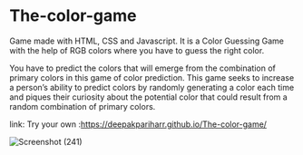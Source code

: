 # The-color-game
Game made with HTML, CSS and Javascript. It is a Color Guessing Game with the help of RGB colors where you have to guess the right color.

You have to predict the colors that will emerge from the combination of primary colors in this game of color prediction. 
This game seeks to increase a person’s ability to predict colors by randomly generating a color each time and piques their curiosity about the potential color that could result from a random combination of primary colors.

link: Try your own :https://deepakpariharr.github.io/The-color-game/

![Screenshot (241)](https://github.com/Deepakpariharr/The-color-game/assets/96336425/f5f2abc5-daab-4cda-aac7-7ab6e00ae929)
